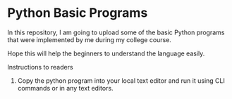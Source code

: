 # Python Basic Programs

In this repository, I am going to upload some of the basic Python programs that were implemented by me during my college course.

Hope this will help the beginners to understand the language easily.

Instructions to readers

1. Copy the python program into your local text editor and run it using CLI commands or in any text editors.